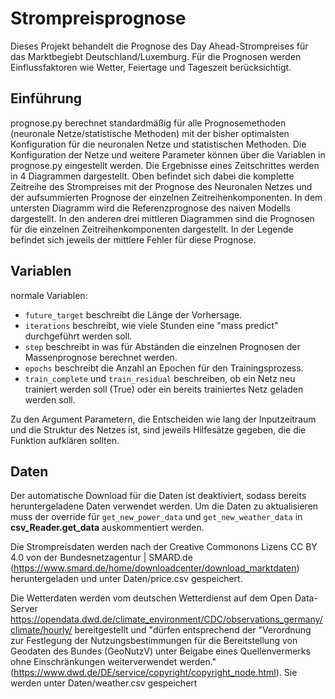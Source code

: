# Strompreisprognose
Dieses Projekt behandelt die Prognose des Day Ahead-Strompreises für das Marktbegiebt Deutschland/Luxemburg. Für die Prognosen werden Einflussfaktoren wie Wetter, Feiertage und Tageszeit berücksichtigt.

## Einführung
prognose.py berechnet standardmäßig für alle Prognosemethoden (neuronale Netze/statistische Methoden) mit der bisher optimalsten Konfiguration für die neuronalen Netze und statistischen Methoden. 
Die Konfiguration der Netze und weitere Parameter können über die Variablen in prognose.py eingestellt werden. 
Die Ergebnisse eines Zeitschrittes werden in 4 Diagrammen dargestellt. Oben befindet sich dabei die komplette Zeitreihe des Strompreises mit der Prognose des Neuronalen Netzes und der aufsummierten Prognose der einzelnen Zeitreihenkomponenten. In dem untersten Diagramm wird die Referenzprognose des naiven Modells dargestellt. In den anderen drei mittleren Diagrammen sind die Prognosen für die einzelnen Zeitreihenkomponenten dargestellt. In der Legende befindet sich jeweils der mittlere Fehler für diese Prognose. 
## Variablen
normale Variablen:
- `future_target` beschreibt die Länge der Vorhersage.
- `iterations` beschreibt, wie viele Stunden eine "mass predict" durchgeführt werden soll. 
- `step` beschreibt in was für Abständen die einzelnen Prognosen der Massenprognose berechnet werden.
- `epochs` beschreibt die Anzahl an Epochen für den Trainingsprozess.
- `train_complete` und `train_residual` beschreiben, ob ein Netz neu trainiert werden soll (True) oder ein bereits trainiertes Netz geladen werden soll.

Zu den Argument Parametern, die Entscheiden wie lang der Inputzeitraum und die Struktur des Netzes ist, sind jeweils Hilfesätze gegeben, die die Funktion aufklären sollten.

## Daten
Der automatische Download für die Daten ist deaktiviert, sodass bereits heruntergeladene Daten verwendet werden. Um die Daten zu aktualisieren muss der override für `get_new_power_data` und `get_new_weather_data` in **csv_Reader.get_data** auskommentiert werden.

Die Strompreisdaten werden nach der Creative Commonons Lizens CC BY 4.0 von der Bundesnetzagentur | SMARD.de (https://www.smard.de/home/downloadcenter/download_marktdaten) heruntergeladen und unter Daten/price.csv gespeichert.

Die Wetterdaten werden vom deutschen Wetterdienst auf dem Open Data-Server https://opendata.dwd.de/climate_environment/CDC/observations_germany/climate/hourly/ bereitgestellt und "dürfen entsprechend der "Verordnung zur Festlegung der Nutzungsbestimmungen für die Bereitstellung von Geodaten des Bundes (GeoNutzV) unter Beigabe eines Quellenvermerks ohne Einschränkungen weiterverwendet werden." (https://www.dwd.de/DE/service/copyright/copyright_node.html). Sie werden unter Daten/weather.csv gespeichert
